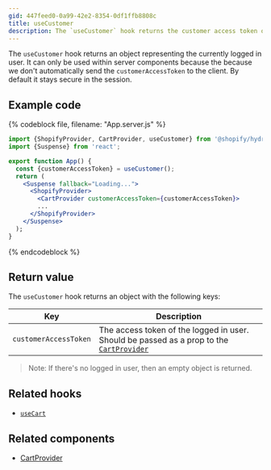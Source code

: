 ```yaml
---
gid: 447feed0-0a99-42e2-8354-0df1ffb8808c
title: useCustomer
description: The `useCustomer` hook returns the customer access token of the currently logged in user.
---
```


The `useCustomer` hook returns an object representing the currently logged in user. It can only be used within server components because the because we don't automatically send the `customerAccessToken` to the client. By default it stays secure in the session.

## Example code

{% codeblock file, filename: "App.server.js" %}

```jsx
import {ShopifyProvider, CartProvider, useCustomer} from '@shopify/hydrogen';
import {Suspense} from 'react';

export function App() {
  const {customerAccessToken} = useCustomer();
  return (
    <Suspense fallback="Loading...">
      <ShopifyProvider>
        <CartProvider customerAccessToken={customerAccessToken}>
        ...
      </ShopifyProvider>
    </Suspense>
  );
}
```

{% endcodeblock %}

## Return value

The `useCustomer` hook returns an object with the following keys:

| Key                   | Description                                                                                                                                               |
| --------------------- | --------------------------------------------------------------------------------------------------------------------------------------------------------- |
| `customerAccessToken` | The access token of the logged in user. Should be passed as a prop to the [`CartProvider`](https://shopify.dev/api/hydrogen/components/cart/cartprovider) |

> Note: 
> If there's no logged in user, then an empty object is returned.

## Related hooks

- [`useCart`](https://shopify.dev/api/hydrogen/hooks/cart/usecart)

## Related components

- [CartProvider](https://shopify.dev/api/hydrogen/components/cart/cartprovider)
